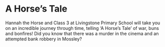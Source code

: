 ---
---

# A Horse’s Tale

Hannah the Horse and Class 3 at Livingstone Primary School will take you on an incredible journey through time, telling ‘A Horse’s Tale’ of war, buns and bonfires! Did you know that there was a murder in the cinema and an attempted bank robbery in Mossley?
